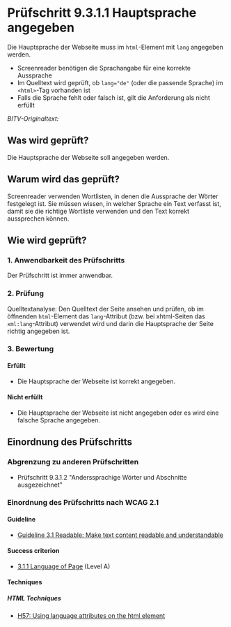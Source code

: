 # Prüfschritt 9.3.1.1 Hauptsprache angegeben

Die Hauptsprache der Webseite muss im `html`-Element mit `lang` angegeben werden.

-   Screenreader benötigen die Sprachangabe für eine korrekte Aussprache
-   Im Quelltext wird geprüft, ob `lang="de"` (oder die passende Sprache) im `<html>`-Tag vorhanden ist
-   Falls die Sprache fehlt oder falsch ist, gilt die Anforderung als nicht erfüllt

_BITV-Originaltext:_

## Was wird geprüft?

Die Hauptsprache der Webseite soll angegeben werden.

## Warum wird das geprüft?

Screenreader verwenden Wortlisten, in denen die Aussprache der Wörter festgelegt ist. Sie müssen wissen, in welcher Sprache ein Text verfasst ist, damit sie die richtige Wortliste verwenden und den Text korrekt aussprechen können.

## Wie wird geprüft?

### 1\. Anwendbarkeit des Prüfschritts

Der Prüfschritt ist immer anwendbar.

### 2\. Prüfung

Quelltextanalyse: Den Quelltext der Seite ansehen und prüfen, ob im öffnenden `html`\-Element das `lang`\-Attribut (bzw. bei xhtml-Seiten das `xml:lang`\-Attribut) verwendet wird und darin die Hauptsprache der Seite richtig angegeben ist.

### 3\. Bewertung

#### Erfüllt

-   Die Hauptsprache der Webseite ist korrekt angegeben.

#### Nicht erfüllt

-   Die Hauptsprache der Webseite ist nicht angegeben oder es wird eine falsche Sprache angegeben.

## Einordnung des Prüfschritts

### Abgrenzung zu anderen Prüfschritten

-   Prüfschritt 9.3.1.2 "Anderssprachige Wörter und Abschnitte ausgezeichnet"

### Einordnung des Prüfschritts nach WCAG 2.1

#### Guideline

-   [Guideline 3.1 Readable: Make text content readable and understandable](https://www.w3.org/TR/WCAG21/#readable)

#### Success criterion

-   [3.1.1 Language of Page](https://www.w3.org/TR/WCAG21/#language-of-page) (Level A)

#### Techniques

##### HTML Techniques

-   [H57: Using language attributes on the html element](https://www.w3.org/WAI/WCAG21/Techniques/html/H57.html)

